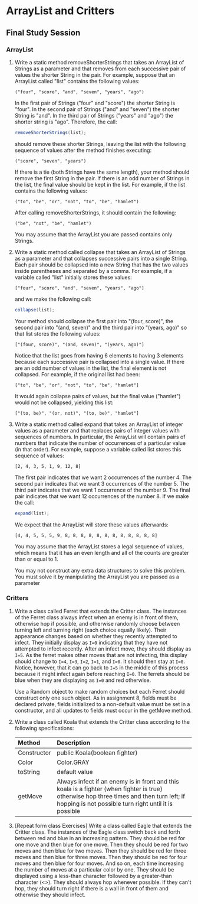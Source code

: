 # ArrayList and Critters
## Final Study Session

### ArrayList
1. Write a static method removeShorterStrings that takes an ArrayList of Strings as a parameter and that removes from each successive pair of values the shorter String in the pair. For example, suppose that an ArrayList called "list" contains the following values:

	```
	("four", "score", "and", "seven", "years", "ago")
	```

	In the first pair of Strings ("four" and "score") the shorter String is "four". In the second pair of Strings ("and" and "seven") the shorter String is "and". In the third pair of Strings ("years" and "ago") the shorter string is "ago". Therefore, the call:

	```java
	removeShorterStrings(list);
	```

	should remove these shorter Strings, leaving the list with the following sequence of values after the method finishes executing:

	```
	("score", "seven", "years")
	```

	If there is a tie (both Strings have the same length), your method should remove the first String in the pair. If there is an odd number of Strings in the list, the final value should be kept in the list. For example, if the list contains the following values:

	```
	("to", "be", "or", "not", "to", "be", "hamlet")
	```

	After calling removeShorterStrings, it should contain the following:

	```
	("be", "not", "be", "hamlet")
	```

	You may assume that the ArrayList you are passed contains only Strings.

2. Write a static method called collapse that takes an ArrayList of Strings as a parameter and that collapses successive pairs into a single String. Each pair should be collapsed into a new String that has the two values inside parentheses and separated by a comma. For example, if a variable called "list" initially stores these values:

	```
	["four", "score", "and", "seven", "years", "ago"]
	```

	and we make the following call:

	```java
	collapse(list);
	```

	Your method should collapse the first pair into "(four, score)", the second pair into "(and, seven)" and the third pair into "(years, ago)" so that list stores the following values:

	```
	["(four, score)", "(and, seven)", "(years, ago)"]
	```

	Notice that the list goes from having 6 elements to having 3 elements because each successive pair is collapsed into a single value. If there are an odd number of values in the list, the final element is not collapsed. For example, if the original list had been:

	```
	["to", "be", "or", "not", "to", "be", "hamlet"]
	```

	It would again collapse pairs of values, but the final value ("hamlet") would not be collapsed, yielding this list:

	```
	["(to, be)", "(or, not)", "(to, be)", "hamlet"]
	```

3. Write a static method called expand that takes an ArrayList of integer values as a parameter and that replaces pairs of integer values with sequences of numbers. In particular, the ArrayList will contain pairs of numbers that indicate the number of occurrences of a particular value (in that order). For example, suppose a variable called list stores this sequence of values:

	```
	[2, 4, 3, 5, 1, 9, 12, 8]
	```

	The first pair indicates that we want 2 occurrences of the number 4. The second pair indicates that we want 3 occurrences of the number 5. The third pair indicates that we want 1 occurrence of the number 9. The final pair indicates that we want 12 occurrences of the number 8.  If we make the call:

	```java
	expand(list);
	```

	We expect that the ArrayList will store these values afterwards:

	```
	[4, 4, 5, 5, 5, 9, 8, 8, 8, 8, 8, 8, 8, 8, 8, 8, 8, 8]
	```

	You may assume that the ArrayList stores a legal sequence of values, which means that it has an even length and all of the counts are greater than or equal to 1.

	You may not construct any extra data structures to solve this problem. You must solve it by manipulating the ArrayList you are passed as a parameter

### Critters
1. Write a class called Ferret that extends the Critter class. The instances of the Ferret class always infect when an enemy is in front of them, otherwise hop if possible, and otherwise randomly choose between turning left and turning right (each choice equally likely). Their appearance changes based on whether they recently attempted to infect. They initially display as `I=0` indicating that they have not attempted to infect recently. After an infect move, they should display as `I=5`. As the ferret makes other moves that are not infecting, this display should change to `I=4`, `I=3`, `I=2`, `I=1`, and `I=0`. It should then stay at `I=0`. Notice, however, that it can go back to `I=5` in the middle of this process because it might infect again before reaching `I=0`. The ferrets should be blue when they are displaying as `I=0` and red otherwise.

	Use a Random object to make random choices but each Ferret should construct only one such object. As in assignment 8, fields must be declared private, fields initialized to a non-default value must be set in a constructor, and all updates to fields must occur in the getMove method.

2. Write a class called Koala that extends the Critter class according to the following specifications:

	| Method | Description |
	| :--- | :--- |
	| Constructor | public Koala(boolean fighter) |
	| Color | Color.GRAY |
	| toString | default value |
	| getMove | Always infect if an enemy is in front and this koala is a fighter (when fighter is true) otherwise hop three times and then turn left; if hopping is not possible turn right until it is possible |

3. [Repeat form class Exercises] Write a class called Eagle that extends the Critter class. The instances of the Eagle class switch back and forth between red and blue in an increasing pattern. They should be red for one move and then blue for one move. Then they should be red for two moves and then blue for two moves. Then they should be red for three moves and then blue for three moves. Then they should be red for four moves and then blue for four moves. And so on, each time increasing the number of moves at a particular color by one. They should be displayed using a less-than character followed by a greater-than character (<>). They should always hop whenever possible. If they can't hop, they should turn right if there is a wall in front of them and otherwise they should infect.
